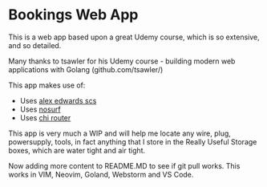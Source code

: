 # Bookings Web App

This is a web app based upon a great Udemy course, which is so extensive, and so detailed.

Many thanks to tsawler for his Udemy course - building modern web applications with Golang
(github.com/tsawler/)

This app makes use of:

- Uses [alex edwards scs](https://github.com/alexedwards/scs)
- Uses [nosurf](https://github.com/justinas/nosurf)
- Uses [chi router](htps://github.com/go-chi/chi)

This app is very much a WIP and will help me locate any wire, plug, powersupply, tools, in fact anything that I store in the Really Useful Storage boxes, which are water tight and air tight. 


Now adding more content to README.MD to see if git pull works. This works in VIM, Neovim, Goland, Webstorm and VS Code.
